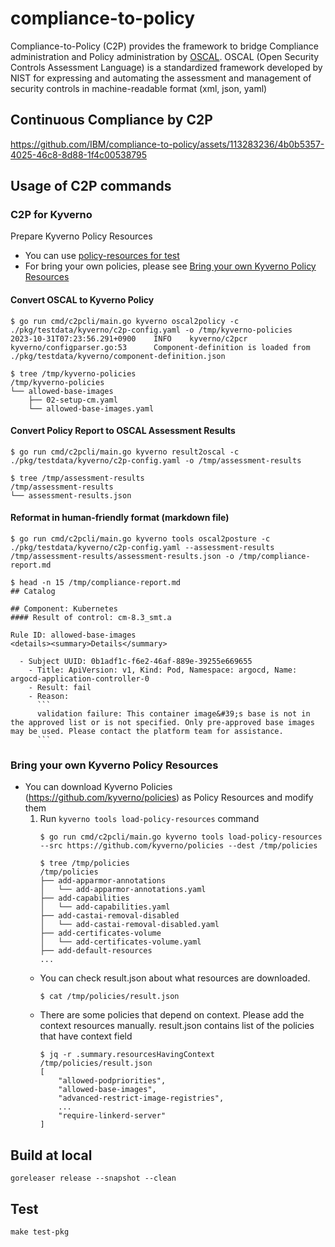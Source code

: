 # compliance-to-policy
Compliance-to-Policy (C2P) provides the framework to bridge Compliance administration and Policy administration by [OSCAL](https://pages.nist.gov/OSCAL/). OSCAL (Open Security Controls Assessment Language) is a standardized framework developed by NIST for expressing and automating the assessment and management of security controls in machine-readable format (xml, json, yaml)

## Continuous Compliance by C2P 

https://github.com/IBM/compliance-to-policy/assets/113283236/4b0b5357-4025-46c8-8d88-1f4c00538795

## Usage of C2P commands

### C2P for Kyverno
Prepare Kyverno Policy Resources
- You can use [policy-resources for test](/pkg/testdata/kyverno/policy-resources)
- For bring your own policies, please see [Bring your own Kyverno Policy Resources](#bring-your-own-kyverno-policy-resources)

#### Convert OSCAL to Kyverno Policy
```
$ go run cmd/c2pcli/main.go kyverno oscal2policy -c ./pkg/testdata/kyverno/c2p-config.yaml -o /tmp/kyverno-policies
2023-10-31T07:23:56.291+0900    INFO    kyverno/c2pcr   kyverno/configparser.go:53      Component-definition is loaded from ./pkg/testdata/kyverno/component-definition.json

$ tree /tmp/kyverno-policies 
/tmp/kyverno-policies
└── allowed-base-images
    ├── 02-setup-cm.yaml
    └── allowed-base-images.yaml
```

#### Convert Policy Report to OSCAL Assessment Results
```
$ go run cmd/c2pcli/main.go kyverno result2oscal -c ./pkg/testdata/kyverno/c2p-config.yaml -o /tmp/assessment-results

$ tree /tmp/assessment-results 
/tmp/assessment-results
└── assessment-results.json
```

#### Reformat in human-friendly format (markdown file)
```
$ go run cmd/c2pcli/main.go kyverno tools oscal2posture -c ./pkg/testdata/kyverno/c2p-config.yaml --assessment-results /tmp/assessment-results/assessment-results.json -o /tmp/compliance-report.md
```

```
$ head -n 15 /tmp/compliance-report.md
## Catalog

## Component: Kubernetes
#### Result of control: cm-8.3_smt.a

Rule ID: allowed-base-images
<details><summary>Details</summary>

  - Subject UUID: 0b1adf1c-f6e2-46af-889e-39255e669655
    - Title: ApiVersion: v1, Kind: Pod, Namespace: argocd, Name: argocd-application-controller-0
    - Result: fail
    - Reason:
      ```
      validation failure: This container image&#39;s base is not in the approved list or is not specified. Only pre-approved base images may be used. Please contact the platform team for assistance.
      ```
```

### Bring your own Kyverno Policy Resources
- You can download Kyverno Policies (https://github.com/kyverno/policies) as Policy Resources and modify them
    1. Run `kyverno tools load-policy-resources` command
        ```
        $ go run cmd/c2pcli/main.go kyverno tools load-policy-resources --src https://github.com/kyverno/policies --dest /tmp/policies
        ```
        ```
        $ tree /tmp/policies
        /tmp/policies
        ├── add-apparmor-annotations
        │   └── add-apparmor-annotations.yaml
        ├── add-capabilities
        │   └── add-capabilities.yaml
        ├── add-castai-removal-disabled
        │   └── add-castai-removal-disabled.yaml
        ├── add-certificates-volume
        │   └── add-certificates-volume.yaml
        ├── add-default-resources
        ...
        ```
    - You can check result.json about what resources are downloaded.
        ```
        $ cat /tmp/policies/result.json

        ```
    - There are some policies that depend on context. Please add the context resources manually. result.json contains list of the policies that have context field
        ```
        $ jq -r .summary.resourcesHavingContext /tmp/policies/result.json
        [
            "allowed-podpriorities",
            "allowed-base-images",
            "advanced-restrict-image-registries",
            ...
            "require-linkerd-server"
        ]
        ```

## Build at local
```
goreleaser release --snapshot --clean
```

## Test
```
make test-pkg
```